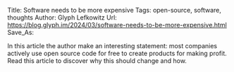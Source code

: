 Title: Software needs to be more expensive
Tags: open-source, software, thoughts
Author: Glyph Lefkowitz
Url: https://blog.glyph.im/2024/03/software-needs-to-be-more-expensive.html
Save_As:

In this article the author make an interesting statement: most companies actively use open source code for free to create products for making profit. Read this article to discover why this should change and how.
